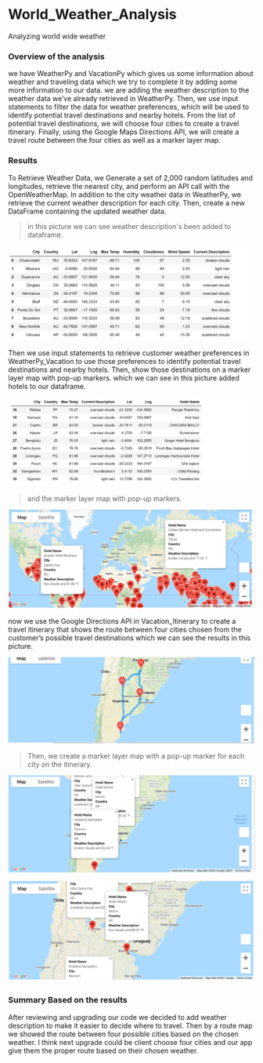 # World_Weather_Analysis

Analyzing world wide weather  

### Overview of the analysis

we have WeatherPy and VacationPy which gives us some information about weather and traveling data which we try to complete it by adding some more information to our data. we are adding the weather description to the weather data we’ve already retrieved in WeatherPy. Then, we use input statements to filter the data for weather preferences, which will be used to identify potential travel destinations and nearby hotels. From the list of potential travel destinations, we will choose four cities to create a travel itinerary. Finally, using the Google Maps Directions API, we will create a travel route between the four cities as well as a marker layer map.

### Results

To Retrieve Weather Data, we Generate a set of 2,000 random latitudes and longitudes, retrieve the nearest city, and perform an API call with the OpenWeatherMap. In addition to the city weather data in WeatherPy, we retrieve the current weather description for each city. Then, create a new DataFrame containing the updated weather data.

> in this picture we can see weather description's been added to dataframe.

![This is an image](https://github.com/samiramghd/World_Weather_Analysis/blob/main/Weather_Database/dataframe.PNG)

Then we use input statements to retrieve customer weather preferences in WeatherPy_Vacation to use those preferences to identify potential travel destinations and nearby hotels. Then, show those destinations on a marker layer map with pop-up markers.
which we can see in this picture added hotels to our dataframe.


![This is an image](https://github.com/samiramghd/World_Weather_Analysis/blob/main/Vacation_Search/hotels.PNG)

> and the marker layer map with pop-up markers.

![This is an image](https://github.com/samiramghd/World_Weather_Analysis/blob/main/Vacation_Search/WeatherPy_vacation_map.PNG)

now we use the Google Directions API in Vacation_Itinerary to create a travel itinerary that shows the route between four cities chosen from the customer’s possible travel destinations which we can see the results in this picture.

![This is an image](https://github.com/samiramghd/World_Weather_Analysis/blob/main/Vacation_Itinerary/WeatherPy_travel_map.PNG)


> Then, we create a marker layer map with a pop-up marker for each city on the itinerary.

![This is an image](https://github.com/samiramghd/World_Weather_Analysis/blob/main/Vacation_Itinerary/WeatherPy_travel_map_markers1.PNG)


![This is an image](https://github.com/samiramghd/World_Weather_Analysis/blob/main/Vacation_Itinerary/WeatherPy_travel_map_markers2.PNG)



### Summary Based on the results

After reviewing and upgrading our code we decided to add weather description to make it easier to decide where to travel. Then by a route map we showed the route between four possible cities based on the chosen weather. I think next upgrade could be client choose four cities and our app give them the proper route based on their chosen weather.   
